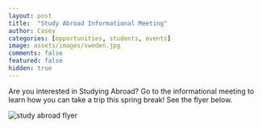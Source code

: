 ```yaml
---
layout: post
title:  "Study Abroad Informational Meeting"
author: Casey
categories: [opportunities, students, events]
image: assets/images/sweden.jpg
comments: false
featured: false
hidden: true
---
```

Are you interested in Studying Abroad? Go to the informational meeting to learn how you can take a trip this spring break!
See the flyer below.

<img src="{{ site.baseurl }}/assets/images/danmorgan.png" alt="study abroad flyer">